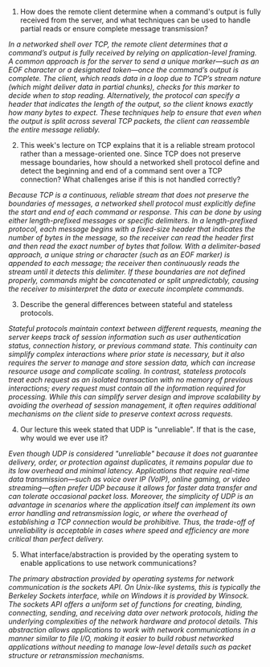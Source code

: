 1. How does the remote client determine when a command's output is fully received from the server, and what techniques can be used to handle partial reads or ensure complete message transmission?

_In a networked shell over TCP, the remote client determines that a command’s output is fully received by relying on application-level framing. A common approach is for the server to send a unique marker—such as an EOF character or a designated token—once the command’s output is complete. The client, which reads data in a loop due to TCP’s stream nature (which might deliver data in partial chunks), checks for this marker to decide when to stop reading. Alternatively, the protocol can specify a header that indicates the length of the output, so the client knows exactly how many bytes to expect. These techniques help to ensure that even when the output is split across several TCP packets, the client can reassemble the entire message reliably._

2. This week's lecture on TCP explains that it is a reliable stream protocol rather than a message-oriented one. Since TCP does not preserve message boundaries, how should a networked shell protocol define and detect the beginning and end of a command sent over a TCP connection? What challenges arise if this is not handled correctly?

_Because TCP is a continuous, reliable stream that does not preserve the boundaries of messages, a networked shell protocol must explicitly define the start and end of each command or response. This can be done by using either length-prefixed messages or specific delimiters. In a length-prefixed protocol, each message begins with a fixed-size header that indicates the number of bytes in the message, so the receiver can read the header first and then read the exact number of bytes that follow. With a delimiter-based approach, a unique string or character (such as an EOF marker) is appended to each message; the receiver then continuously reads the stream until it detects this delimiter. If these boundaries are not defined properly, commands might be concatenated or split unpredictably, causing the receiver to misinterpret the data or execute incomplete commands._

3. Describe the general differences between stateful and stateless protocols.

_Stateful protocols maintain context between different requests, meaning the server keeps track of session information such as user authentication status, connection history, or previous command state. This continuity can simplify complex interactions where prior state is necessary, but it also requires the server to manage and store session data, which can increase resource usage and complicate scaling. In contrast, stateless protocols treat each request as an isolated transaction with no memory of previous interactions; every request must contain all the information required for processing. While this can simplify server design and improve scalability by avoiding the overhead of session management, it often requires additional mechanisms on the client side to preserve context across requests._

4. Our lecture this week stated that UDP is "unreliable". If that is the case, why would we ever use it?

_Even though UDP is considered "unreliable" because it does not guarantee delivery, order, or protection against duplicates, it remains popular due to its low overhead and minimal latency. Applications that require real-time data transmission—such as voice over IP (VoIP), online gaming, or video streaming—often prefer UDP because it allows for faster data transfer and can tolerate occasional packet loss. Moreover, the simplicity of UDP is an advantage in scenarios where the application itself can implement its own error handling and retransmission logic, or where the overhead of establishing a TCP connection would be prohibitive. Thus, the trade-off of unreliability is acceptable in cases where speed and efficiency are more critical than perfect delivery._

5. What interface/abstraction is provided by the operating system to enable applications to use network communications?

_The primary abstraction provided by operating systems for network communication is the sockets API. On Unix-like systems, this is typically the Berkeley Sockets interface, while on Windows it is provided by Winsock. The sockets API offers a uniform set of functions for creating, binding, connecting, sending, and receiving data over network protocols, hiding the underlying complexities of the network hardware and protocol details. This abstraction allows applications to work with network communications in a manner similar to file I/O, making it easier to build robust networked applications without needing to manage low-level details such as packet structure or retransmission mechanisms._
